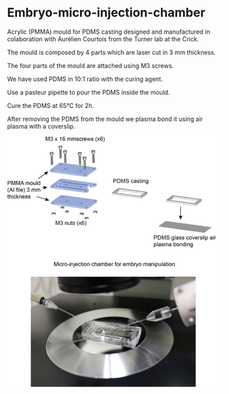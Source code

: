 # Embryo-micro-injection-chamber

Acrylic (PMMA) mould for PDMS casting designed and manufactured in colaboration with Aurélien Courtois from the Turner lab at the Crick.

The mould is composed by 4 parts which are laser cut in 3 mm thickness.

The four parts of the mould are attached using M3 screws.

We have used PDMS in 10:1 ratio with the curing agent. 

Use a pasteur pipette to pour the PDMS inside the mould.

Cure the PDMS at 65°C for 2h.

After removing the PDMS from the mould we plasma bond it using air plasma with a coverslip.

![alt text](https://github.com/FrancisCrickInstitute/Embryo-micro-injection-chamber/blob/main/Microinjection%20figure.png?raw=true)


